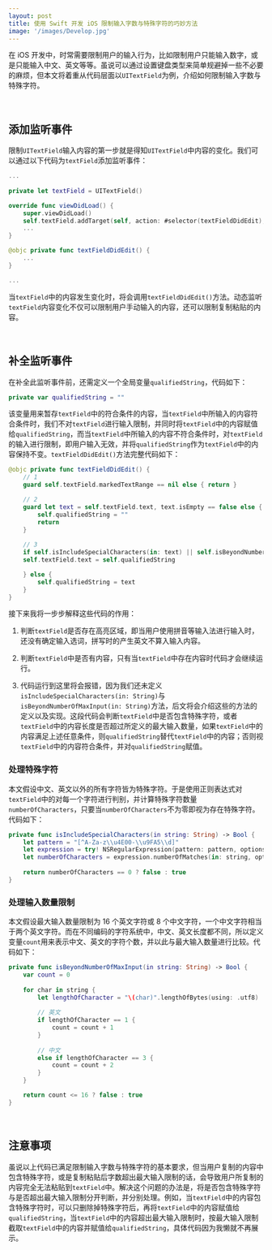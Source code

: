 ```yaml
---
layout: post
title: 使用 Swift 开发 iOS 限制输入字数与特殊字符的巧妙方法
image: '/images/Develop.jpg'
---
```


在 iOS 开发中，时常需要限制用户的输入行为，比如限制用户只能输入数字，或是只能输入中文、英文等等。虽说可以通过设置键盘类型来简单规避掉一些不必要的麻烦，但本文将着重从代码层面以`UITextField`为例，介绍如何限制输入字数与特殊字符。

<br/>

## 添加监听事件

限制`UITextField`输入内容的第一步就是得知`UITextField`中内容的变化。我们可以通过以下代码为`textField`添加监听事件：
```swift
...
    
private let textField = UITextField()

override func viewDidLoad() {
    super.viewDidLoad()
    self.textField.addTarget(self, action: #selector(textFieldDidEdit), for: .editingChanged)
    ...
}

@objc private func textFieldDidEdit() {
    ...
}

...
```
当`textField`中的内容发生变化时，将会调用`textFieldDidEdit()`方法。动态监听`textField`内容变化不仅可以限制用户手动输入的内容，还可以限制复制粘贴的内容。

<br/>

## 补全监听事件

在补全此监听事件前，还需定义一个全局变量`qualifiedString`，代码如下：
```swift
private var qualifiedString = ""
```

该变量用来暂存`textField`中的符合条件的内容，当`textField`中所输入的内容符合条件时，我们不对`textField`进行输入限制，并同时将`textField`中的内容赋值给`qualifiedString`，而当`textField`中所输入的内容不符合条件时，对`textField`的输入进行限制，即用户输入无效，并将`qualifiedString`作为`textField`中的内容保持不变。`textFieldDidEdit()`方法完整代码如下：
```swift
@objc private func textFieldDidEdit() {
    // 1
    guard self.textField.markedTextRange == nil else { return }

    // 2
    guard let text = self.textField.text, text.isEmpty == false else {
        self.qualifiedString = ""
        return
    }
                        
    // 3
    if self.isIncludeSpecialCharacters(in: text) || self.isBeyondNumberOfMaxInput(in: text) {                
    self.textField.text = self.qualifiedString

    } else {
        self.qualifiedString = text
    }
}
```

接下来我将一步步解释这些代码的作用：
1. 判断`textField`是否存在高亮区域，即当用户使用拼音等输入法进行输入时，还没有确定输入选词，拼写时的产生英文不算入输入内容。

2. 判断`textField`中是否有内容，只有当`textField`中存在内容时代码才会继续运行。

3. 代码运行到这里将会报错，因为我们还未定义`isIncludeSpecialCharacters(in: String)`与`isBeyondNumberOfMaxInput(in: String)`方法，后文将会介绍这些的方法的定义以及实现。这段代码会判断`textField`中是否包含特殊字符，或者`textField`中的内容长度是否超过所定义的最大输入数量，如果`textField`中的内容满足上述任意条件，则`qualifiedString`替代`textField`中的内容；否则视`textField`中的内容符合条件，并对`qualifiedString`赋值。

### 处理特殊字符

本文假设中文、英文以外的所有字符皆为特殊字符。于是使用正则表达式对`textField`中的对每一个字符进行判别，并计算特殊字符数量`numberOfCharacters`，只要当`numberOfCharacters`不为零即视为存在特殊字符。代码如下：
```swift
private func isIncludeSpecialCharacters(in string: String) -> Bool {
    let pattern = "[^A-Za-z\\u4E00-\\u9FA5\\d]"
    let expression = try! NSRegularExpression(pattern: pattern, options: .allowCommentsAndWhitespace)
    let numberOfCharacters = expression.numberOfMatches(in: string, options: .reportProgress, range: NSMakeRange(0, (string as NSString).length))
        
    return numberOfCharacters == 0 ? false : true 
}
```

### 处理输入数量限制

本文假设最大输入数量限制为 16 个英文字符或 8 个中文字符，一个中文字符相当于两个英文字符。而在不同编码的字符系统中，中文、英文长度都不同，所以定义变量`count`用来表示中文、英文的字符个数，并以此与最大输入数量进行比较。代码如下：
```swift
private func isBeyondNumberOfMaxInput(in string: String) -> Bool {
    var count = 0
        
    for char in string {
        let lengthOfCharacter = "\(char)".lengthOfBytes(using: .utf8)
            
        // 英文
        if lengthOfCharacter == 1 {
            count = count + 1
        }
                
        // 中文
        else if lengthOfCharacter == 3 {
            count = count + 2
        }
    }

    return count <= 16 ? false : true 
}
```

<br/>

## 注意事项

虽说以上代码已满足限制输入字数与特殊字符的基本要求，但当用户复制的内容中包含特殊字符，或是复制粘贴后字数超出最大输入限制的话，会导致用户所复制的内容完全无法粘贴到`textField`中。解决这个问题的办法是，将是否包含特殊字符与是否超出最大输入限制分开判断，并分别处理。例如，当`textField`中的内容包含特殊字符时，可以只删除掉特殊字符后，再将`textField`中的内容赋值给`qualifiedString`，当`textField`中的内容超出最大输入限制时，按最大输入限制截取`textField`中的内容并赋值给`qualifiedString`，具体代码因为我懒就不再展示。
